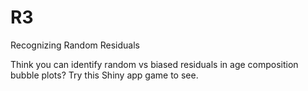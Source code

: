 # R3
Recognizing Random Residuals

Think you can identify random vs biased residuals in age composition bubble plots? Try this Shiny app game to see.
